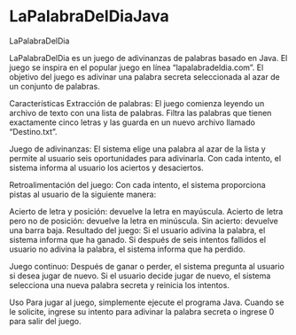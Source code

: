# LaPalabraDelDiaJava
LaPalabraDelDia

LaPalabraDelDia es un juego de adivinanzas de palabras basado en Java. El juego se inspira en el popular juego en línea “lapalabradeldia.com”. El objetivo del juego es adivinar una palabra secreta seleccionada al azar de un conjunto de palabras.

Características
Extracción de palabras: El juego comienza leyendo un archivo de texto con una lista de palabras. Filtra las palabras que tienen exactamente cinco letras y las guarda en un nuevo archivo llamado “Destino.txt”.

Juego de adivinanzas: El sistema elige una palabra al azar de la lista y permite al usuario seis oportunidades para adivinarla. Con cada intento, el sistema informa al usuario los aciertos y desaciertos.

Retroalimentación del juego: Con cada intento, el sistema proporciona pistas al usuario de la siguiente manera:

Acierto de letra y posición: devuelve la letra en mayúscula.
Acierto de letra pero no de posición: devuelve la letra en minúscula.
Sin acierto: devuelve una barra baja.
Resultado del juego: Si el usuario adivina la palabra, el sistema informa que ha ganado. Si después de seis intentos fallidos el usuario no adivina la palabra, el sistema informa que ha perdido.

Juego continuo: Después de ganar o perder, el sistema pregunta al usuario si desea jugar de nuevo. Si el usuario decide jugar de nuevo, el sistema selecciona una nueva palabra secreta y reinicia los intentos.

Uso
Para jugar al juego, simplemente ejecute el programa Java. Cuando se le solicite, ingrese su intento para adivinar la palabra secreta o ingrese 0 para salir del juego.